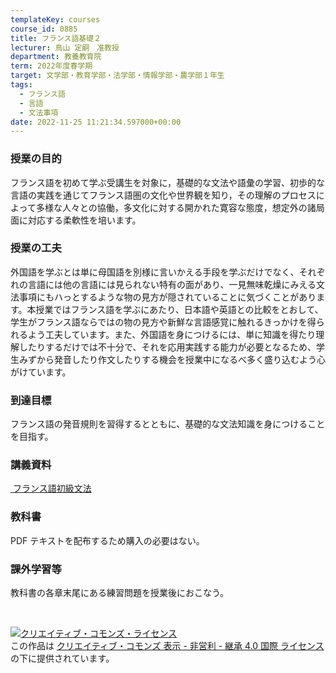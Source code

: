 ```yaml
---
templateKey: courses
course_id: 0885
title: フランス語基礎２
lecturer: 鳥山 定嗣　准教授
department: 教養教育院
term: 2022年度春学期
target: 文学部・教育学部・法学部・情報学部・農学部１年生
tags:
  - フランス語
  - 言語
  - 文法事項
date: 2022-11-25 11:21:34.597000+00:00
---
```


### 授業の目的

フランス語を初めて学ぶ受講生を対象に，基礎的な文法や語彙の学習、初歩的な言語の実践を通じてフランス語圏の文化や世界観を知り，その理解のプロセスによって多様な人々との協働，多文化に対する開かれた寛容な態度，想定外の諸局面に対応する柔軟性を培います。

### 授業の工夫

外国語を学ぶとは単に母国語を別様に言いかえる手段を学ぶだけでなく、それぞれの言語には他の言語には見られない特有の面があり、一見無味乾燥にみえる文法事項にもハっとするような物の見方が隠されていることに気づくことがあります。本授業ではフランス語を学ぶにあたり、日本語や英語との比較をとおして、学生がフランス語ならではの物の見方や新鮮な言語感覚に触れるきっかけを得られるよう工夫しています。また、外国語を身につけるには、単に知識を得たり理解したりするだけでは不十分で、それを応用実践する能力が必要となるため、学生みずから発音したり作文したりする機会を授業中になるべ多く盛り込むよう心がけています。

### 到達目標

フランス語の発音規則を習得するとともに、基礎的な文法知識を身につけることを目指す。

### 講義資料

[﻿ フランス語初級文法](https://ocw.nagoya-u.jp/files/885/slide.pdf)

### 教科書

PDF テキストを配布するため購入の必要はない。

### 課外学習等

教科書の各章末尾にある練習問題を授業後におこなう。

<br>

<a rel="license" href="http://creativecommons.org/licenses/by-nc-sa/4.0/"><img alt="クリエイティブ・コモンズ・ライセンス" style="border-width:0" data-src="" src="https://i.creativecommons.org/l/by-nc-sa/4.0/88x31.png" /></a><br />この作品は <a rel="license" href="http://creativecommons.org/licenses/by-nc-sa/4.0/">クリエイティブ・コモンズ 表示 - 非営利 - 継承 4.0 国際 ライセンス</a>の下に提供されています。

<br>
